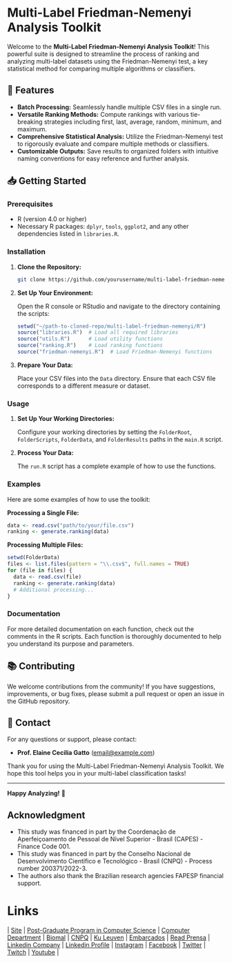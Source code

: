 # Multi-Label Friedman-Nemenyi Analysis Toolkit

Welcome to the **Multi-Label Friedman-Nemenyi Analysis Toolkit**! This powerful suite is designed to streamline the process of ranking and analyzing multi-label datasets using the Friedman-Nemenyi test, a key statistical method for comparing multiple algorithms or classifiers.

## 🚀 **Features**

- **Batch Processing:** Seamlessly handle multiple CSV files in a single run.
- **Versatile Ranking Methods:** Compute rankings with various tie-breaking strategies including first, last, average, random, minimum, and maximum.
- **Comprehensive Statistical Analysis:** Utilize the Friedman-Nemenyi test to rigorously evaluate and compare multiple methods or classifiers.
- **Customizable Outputs:** Save results to organized folders with intuitive naming conventions for easy reference and further analysis.

## 📥 **Getting Started**

### Prerequisites

- R (version 4.0 or higher)
- Necessary R packages: `dplyr`, `tools`, `ggplot2`, and any other dependencies listed in `libraries.R`.

### Installation

1. **Clone the Repository:**

   ```sh
   git clone https://github.com/yourusername/multi-label-friedman-nemenyi.git
   ```

2. **Set Up Your Environment:**

   Open the R console or RStudio and navigate to the directory containing the scripts:

   ```r
   setwd("~/path-to-cloned-repo/multi-label-friedman-nemenyi/R")
   source("libraries.R")  # Load all required libraries
   source("utils.R")      # Load utility functions
   source("ranking.R")    # Load ranking functions
   source("friedman-nemenyi.R")  # Load Friedman-Nemenyi functions
   ```

3. **Prepare Your Data:**

   Place your CSV files into the `Data` directory. Ensure that each CSV file corresponds to a different measure or dataset.

### Usage

1. **Set Up Your Working Directories:**

   Configure your working directories by setting the `FolderRoot`, `FolderScripts`, `FolderData`, and `FolderResults` paths in the `main.R` script.

2. **Process Your Data:**

   The `run.R` script has a complete example of how to use the functions.


### Examples

Here are some examples of how to use the toolkit:

**Processing a Single File:**

```r
data <- read.csv("path/to/your/file.csv")
ranking <- generate.ranking(data)
```

**Processing Multiple Files:**

```r
setwd(FolderData)
files <- list.files(pattern = "\\.csv$", full.names = TRUE)
for (file in files) {
  data <- read.csv(file)
  ranking <- generate.ranking(data)
  # Additional processing...
}
```

### Documentation

For more detailed documentation on each function, check out the comments in the R scripts. Each function is thoroughly documented to help you understand its purpose and parameters.

## 📚 **Contributing**

We welcome contributions from the community! If you have suggestions, improvements, or bug fixes, please submit a pull request or open an issue in the GitHub repository.

## 📧 **Contact**

For any questions or support, please contact:
- **Prof. Elaine Cecilia Gatto** (email@example.com)
  
Thank you for using the Multi-Label Friedman-Nemenyi Analysis Toolkit. We hope this tool helps you in your multi-label classification tasks!

---

**Happy Analyzing!** 🎉



## Acknowledgment
- This study was financed in part by the Coordenação de Aperfeiçoamento de Pessoal de Nível Superior - Brasil (CAPES) - Finance Code 001.
- This study was financed in part by the Conselho Nacional de Desenvolvimento Científico e Tecnológico - Brasil (CNPQ) - Process number 200371/2022-3.
- The authors also thank the Brazilian research agencies FAPESP financial support.


# Links

| [Site](https://sites.google.com/view/professor-cissa-gatto) | [Post-Graduate Program in Computer Science](http://ppgcc.dc.ufscar.br/pt-br) | [Computer Department](https://site.dc.ufscar.br/) |  [Biomal](http://www.biomal.ufscar.br/) | [CNPQ](https://www.gov.br/cnpq/pt-br) | [Ku Leuven](https://kulak.kuleuven.be/) | [Embarcados](https://www.embarcados.com.br/author/cissa/) | [Read Prensa](https://prensa.li/@cissa.gatto/) | [Linkedin Company](https://www.linkedin.com/company/27241216) | [Linkedin Profile](https://www.linkedin.com/in/elainececiliagatto/) | [Instagram](https://www.instagram.com/cissagatto) | [Facebook](https://www.facebook.com/cissagatto) | [Twitter](https://twitter.com/cissagatto) | [Twitch](https://www.twitch.tv/cissagatto) | [Youtube](https://www.youtube.com/CissaGatto) |
